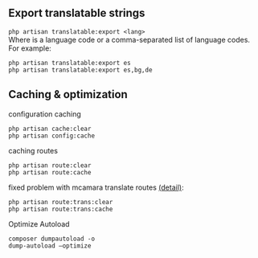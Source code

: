 ## Export translatable strings
```php artisan translatable:export <lang>``` \
Where <lang> is a language code or a comma-separated list of language codes.
For example: 
```
php artisan translatable:export es
php artisan translatable:export es,bg,de
```

## Caching & optimization
configuration caching 
```
php artisan cache:clear
php artisan config:cache
```
caching routes 
```
php artisan route:clear
php artisan route:cache
```
fixed problem with mcamara translate routes [(detail)](https://github.com/czim/laravel-localization-route-cache): 
```
php artisan route:trans:clear
php artisan route:trans:cache
``` 

Optimize Autoload 
```
composer dumpautoload -o
dump-autoload –optimize
```
